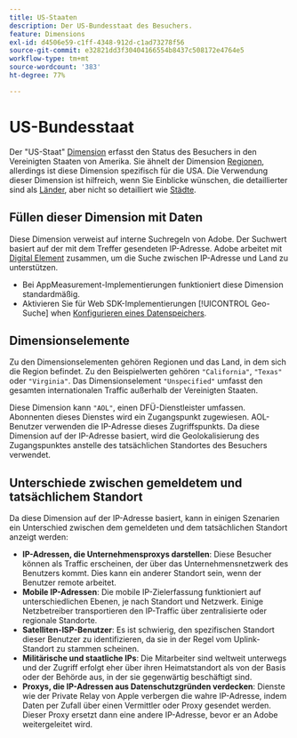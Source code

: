 ```yaml
---
title: US-Staaten
description: Der US-Bundesstaat des Besuchers.
feature: Dimensions
exl-id: d4506e59-c1ff-4348-912d-c1ad73278f56
source-git-commit: e32821dd3f30404166554b8437c508172e4764e5
workflow-type: tm+mt
source-wordcount: '383'
ht-degree: 77%

---
```


# US-Bundesstaat

Der &quot;US-Staat&quot; [Dimension](overview.md) erfasst den Status des Besuchers in den Vereinigten Staaten von Amerika. Sie ähnelt der Dimension [Regionen](regions.md), allerdings ist diese Dimension spezifisch für die USA. Die Verwendung dieser Dimension ist hilfreich, wenn Sie Einblicke wünschen, die detaillierter sind als [Länder](countries.md), aber nicht so detailliert wie [Städte](cities.md).

## Füllen dieser Dimension mit Daten

Diese Dimension verweist auf interne Suchregeln von Adobe. Der Suchwert basiert auf der mit dem Treffer gesendeten IP-Adresse. Adobe arbeitet mit [Digital Element](https://www.digitalelement.com/) zusammen, um die Suche zwischen IP-Adresse und Land zu unterstützen.

* Bei AppMeasurement-Implementierungen funktioniert diese Dimension standardmäßig.
* Aktivieren Sie für Web SDK-Implementierungen [!UICONTROL Geo-Suche] when [Konfigurieren eines Datenspeichers](https://experienceleague.adobe.com/docs/experience-platform/datastreams/configure.html?lang=de).

## Dimensionselemente

Zu den Dimensionselementen gehören Regionen und das Land, in dem sich die Region befindet. Zu den Beispielwerten gehören `"California"`, `"Texas"` oder `"Virginia"`. Das Dimensionselement `"Unspecified"` umfasst den gesamten internationalen Traffic außerhalb der Vereinigten Staaten.

Diese Dimension kann `"AOL"`, einen DFÜ-Dienstleister umfassen. Abonnenten dieses Dienstes wird ein Zugangspunkt zugewiesen. AOL-Benutzer verwenden die IP-Adresse dieses Zugriffspunkts. Da diese Dimension auf der IP-Adresse basiert, wird die Geolokalisierung des Zugangspunktes anstelle des tatsächlichen Standortes des Besuchers verwendet.

## Unterschiede zwischen gemeldetem und tatsächlichem Standort

Da diese Dimension auf der IP-Adresse basiert, kann in einigen Szenarien ein Unterschied zwischen dem gemeldeten und dem tatsächlichen Standort anzeigt werden:

* **IP-Adressen, die Unternehmensproxys darstellen**: Diese Besucher können als Traffic erscheinen, der über das Unternehmensnetzwerk des Benutzers kommt. Dies kann ein anderer Standort sein, wenn der Benutzer remote arbeitet.
* **Mobile IP-Adressen**: Die mobile IP-Zielerfassung funktioniert auf unterschiedlichen Ebenen, je nach Standort und Netzwerk. Einige Netzbetreiber transportieren den IP-Traffic über zentralisierte oder regionale Standorte.
* **Satelliten-ISP-Benutzer**: Es ist schwierig, den spezifischen Standort dieser Benutzer zu identifizieren, da sie in der Regel vom Uplink-Standort zu stammen scheinen.
* **Militärische und staatliche IPs**: Die Mitarbeiter sind weltweit unterwegs und der Zugriff erfolgt eher über ihren Heimatstandort als von der Basis oder der Behörde aus, in der sie gegenwärtig beschäftigt sind.
* **Proxys, die IP-Adressen aus Datenschutzgründen verdecken**: Dienste wie der Private Relay von Apple verbergen die wahre IP-Adresse, indem Daten per Zufall über einen Vermittler oder Proxy gesendet werden. Dieser Proxy ersetzt dann eine andere IP-Adresse, bevor er an Adobe weitergeleitet wird.
